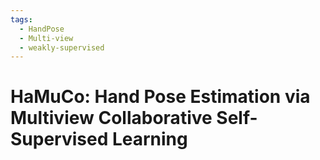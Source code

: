 ```yaml
---
tags:
  - HandPose
  - Multi-view
  - weakly-supervised
---
```

# HaMuCo: Hand Pose Estimation via Multiview Collaborative Self-Supervised Learning